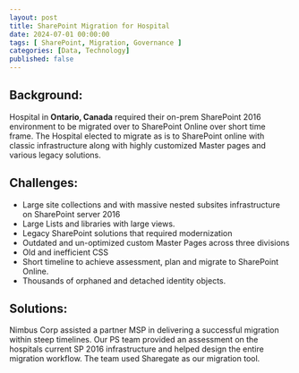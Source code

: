 ```yaml
---
layout: post
title: SharePoint Migration for Hospital
date: 2024-07-01 00:00:00
tags: [ SharePoint, Migration, Governance ]
categories: [Data, Technology]
published: false
---
```


## Background:
Hospital in **Ontario, Canada** required their on-prem SharePoint 2016 environment to be migrated over to SharePoint Online over short time frame. The Hospital elected to migrate as is to SharePoint online with classic infrastructure along with highly customized Master pages and various legacy solutions. 

## Challenges:
- Large site collections and with massive nested subsites infrastructure on SharePoint server 2016
- Large Lists and libraries with large views.
- Legacy SharePoint solutions that required modernization
- Outdated and un-optimized custom Master Pages across three divisions
- Old and inefficient CSS
- Short timeline to achieve assessment, plan and migrate to SharePoint Online.
- Thousands of orphaned and detached identity objects.

## Solutions:
Nimbus Corp assisted a partner MSP in delivering a successful migration within steep timelines. Our PS team provided an assessment on the hospitals current SP 2016 infrastructure and helped design the entire migration workflow. The team used Sharegate as our migration tool. 

